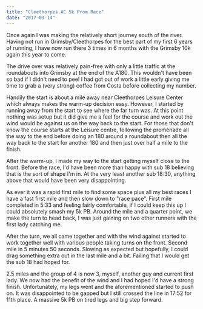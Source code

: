 ```yaml
---
title: "Cleethorpes AC 5k Prom Race"
date: "2017-03-14"
---
```


Once again I was making the relatively short journey south of the river. Having not run in Grimsby/Cleethorpes for the best part of my first 6 years of running, I have now run there 3 times in 6 months with the Grimsby 10k again this year to come.

The drive over was relatively pain-free with only a little traffic at the roundabouts into Grimsby at the end of the A180. This wouldn't have been so bad if I didn't need to pee! I had got out of work a little early giving me time to grab a (very strong) coffee from Costa before collecting my number.

Handily the start is about a mile away near Cleethorpes Leisure Center which always makes the warm-up decision easy. However, I started by running away from the start to see where the far turn was. At this point nothing was setup but it did give me a feel for the course and work out the wind would be against us on the way back to the start. For those that don't know the course starts at the Leisure centre, following the promenade all the way to the end before doing an 180 around a roundabout then all the way back to the start for another 180 and then just over half a mile to the finish.

After the warm-up, I made my way to the start getting myself close to the front. Before the race, I'd have been more than happy with sub 18 believing that is the sort of shape I'm in. At the very least another sub 18:30, anything above that would have been very disappointing.

As ever it was a rapid first mile to find some space plus all my best races I have a fast first mile and then slow down to "race pace". First mile completed in 5:33 and feeling fairly comfortable, if I could keep this up I could absolutely smash my 5k PB. Around the mile and a quarter point, we make the turn to head back, I was just gaining on two other runners with the first lady catching me.

After the turn, we all came together and with the wind against started to work together well with various people taking turns on the front. Second mile in 5 minutes 50 seconds. Slowing as expected but hopefully, I could drag something extra out in the last mile and a bit. Failing that I would get the sub 18 had hoped for.

2.5 miles and the group of 4 is now 3, myself, another guy and current first lady. We now had the benefit of the wind and I had hoped I'd have a strong finish. Unfortunately, my legs went and the aforementioned started to push on. It was disappointed to be gapped but I still crossed the line in 17:52 for 11th place. A massive 5k PB on tired legs and big step forward.
